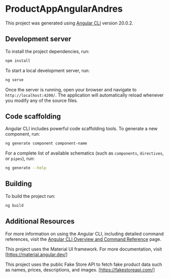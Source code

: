 # ProductAppAngularAndres

This project was generated using [Angular CLI](https://github.com/angular/angular-cli) version 20.0.2.

## Development server

To install the project dependencies, run:

```bash
npm install
```

To start a local development server, run:

```bash
ng serve
```

Once the server is running, open your browser and navigate to `http://localhost:4200/`. The application will automatically reload whenever you modify any of the source files.

## Code scaffolding

Angular CLI includes powerful code scaffolding tools. To generate a new component, run:

```bash
ng generate component component-name
```

For a complete list of available schematics (such as `components`, `directives`, or `pipes`), run:

```bash
ng generate --help
```

## Building

To build the project run:

```bash
ng build
```

## Additional Resources

For more information on using the Angular CLI, including detailed command references, visit the [Angular CLI Overview and Command Reference](https://angular.dev/tools/cli) page.

This project uses the Material UI framework. For more documentation, visit [https://material.angular.dev/]

This project uses the public Fake Store API to fetch fake product data such as names, prices, descriptions, and images. [https://fakestoreapi.com/]
